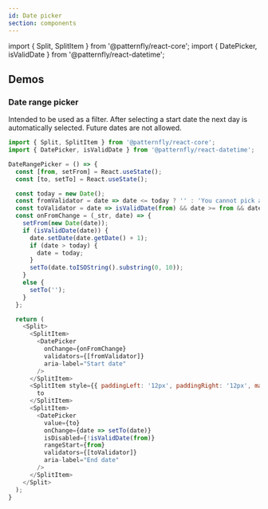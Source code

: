 ```yaml
---
id: Date picker
section: components
---
```


import { Split, SplitItem } from '@patternfly/react-core';
import { DatePicker, isValidDate } from '@patternfly/react-datetime';

## Demos

### Date range picker

Intended to be used as a filter. After selecting a start date the next day is automatically selected. Future dates are not allowed.

```js
import { Split, SplitItem } from '@patternfly/react-core';
import { DatePicker, isValidDate } from '@patternfly/react-datetime';

DateRangePicker = () => {
  const [from, setFrom] = React.useState();
  const [to, setTo] = React.useState();

  const today = new Date();
  const fromValidator = date => date <= today ? '' : 'You cannot pick a future date';
  const toValidator = date => isValidDate(from) && date >= from && date <= today ? '' : 'To date must be less than from date';
  const onFromChange = (_str, date) => {
    setFrom(new Date(date));
    if (isValidDate(date)) {
      date.setDate(date.getDate() + 1);
      if (date > today) {
        date = today;
      }
      setTo(date.toISOString().substring(0, 10));
    }
    else {
      setTo('');
    }
  };

  return (
    <Split>
      <SplitItem>
        <DatePicker
          onChange={onFromChange}
          validators={[fromValidator]}
          aria-label="Start date"
        />
      </SplitItem>
      <SplitItem style={{ paddingLeft: '12px', paddingRight: '12px', marginTop: 'auto', marginBottom: 'auto' }}>
        to
      </SplitItem>
      <SplitItem>
        <DatePicker
          value={to}
          onChange={date => setTo(date)}
          isDisabled={!isValidDate(from)}
          rangeStart={from}
          validators={[toValidator]}
          aria-label="End date"
        />
      </SplitItem>
    </Split>
  );
}
```

